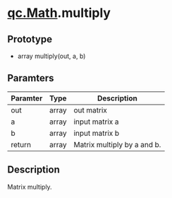# [qc.Math](README.md).multiply

## Prototype
* array multiply(out, a, b)

## Paramters
| Paramter | Type | Description |
| ------------- | ------------- | -------------|
| out | array | out matrix |
| a | array | input matrix a |
| b | array | input matrix b |
| return | array | Matrix multiply by a and b.|

## Description
Matrix multiply.
